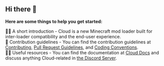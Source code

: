 ## Hi there 👋

**Here are some things to help you get started:**

🙋‍♀️ A short introduction - Cloud is a new Minecraft mod loader built for inter-loader compatibility and the end-user experience. \
🌈 Contribution guidelines - You can find the contribution guidelines at [Contributing](https://docs.cloudloader.org/Contributing/Contributing.html), [Pull Request Guidelines](https://docs.cloudloader.org/Contributing/PullRequestGuidelines.html), and [Coding Conventions](https://docs.cloudloader.org/Contributing/CodingConventions.html). \
👩‍💻 Useful resources - You can find the documentation at [Cloud Docs](https://docs.cloudlodaer.org/) and discuss anything Cloud-related in [the Discord Server](https://discord.cloudloader.org/).
